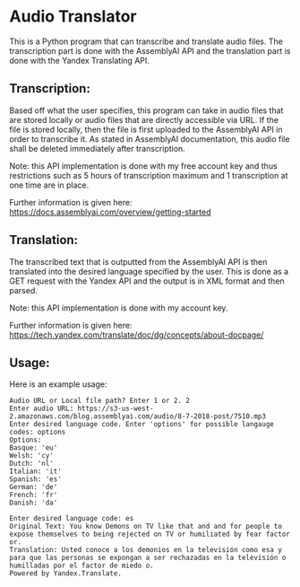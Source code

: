 # Audio Translator

This is a Python program that can transcribe and translate audio files. The transcription part is done with the AssemblyAI API and the translation part is done with the Yandex Translating API.

## Transcription:

Based off what the user specifies, this program can take in audio files that are stored locally or audio files that are directly accessible via URL. If the file is stored locally, then the file is first uploaded to the AssemblyAI API in order to transcribe it. As stated in AssemblyAI documentation, this audio file shall be deleted immediately after transcription. 

Note: this API implementation is done with my free account key and thus restrictions such as 5 hours of transcription maximum and 1 transcription at one time are in place.

Further information is given here: https://docs.assemblyai.com/overview/getting-started

## Translation:

The transcribed text that is outputted from the AssemblyAI API is then translated into the desired language specified by the user. This is done as a GET request with the Yandex API and the output is in XML format and then parsed.

Note: this API implementation is done with my account key.

Further information is given here: https://tech.yandex.com/translate/doc/dg/concepts/about-docpage/

## Usage:
Here is an example usage:
```
Audio URL or Local file path? Enter 1 or 2. 2
Enter audio URL: https://s3-us-west-2.amazonaws.com/blog.assemblyai.com/audio/8-7-2018-post/7510.mp3
Enter desired language code. Enter 'options' for possible langauge codes: options
Options: 
Basque: 'eu' 
Welsh: 'cy' 
Dutch: 'nl' 
Italian: 'it'
Spanish: 'es'
German: 'de'
French: 'fr'
Danish: 'da'

Enter desired language code: es
Original Text: You know Demons on TV like that and and for people to expose themselves to being rejected on TV or humiliated by fear factor or.
Translation: Usted conoce a los demonios en la televisión como esa y para que las personas se expongan a ser rechazadas en la televisión o humilladas por el factor de miedo o.
Powered by Yandex.Translate.
```
